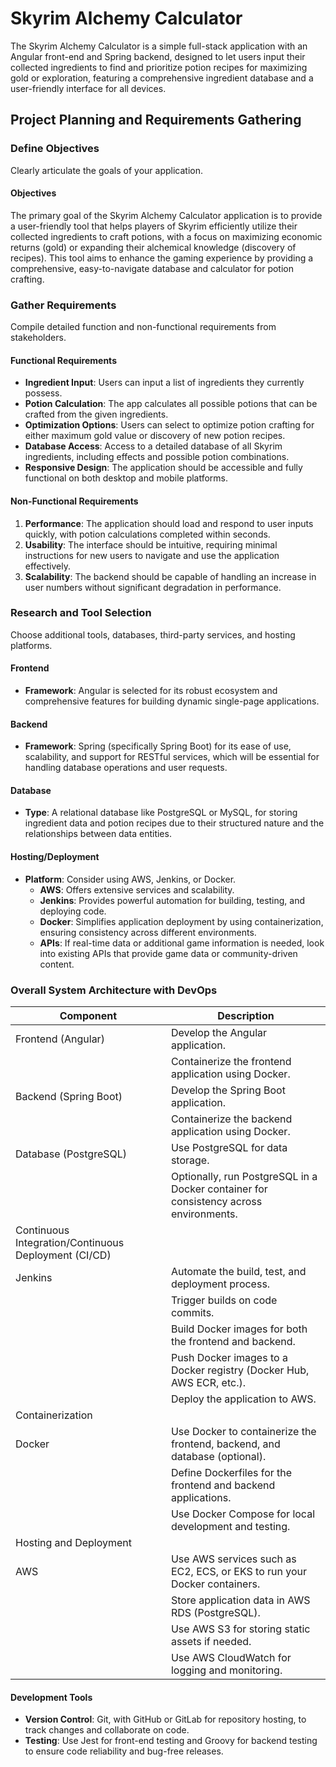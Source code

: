 # Skyrim Alchemy Calculator
The Skyrim Alchemy Calculator is a simple full-stack application with an Angular front-end and Spring backend, designed to let users input their collected ingredients to find and prioritize potion recipes for maximizing gold or exploration, featuring a comprehensive ingredient database and a user-friendly interface for all devices.

## Project Planning and Requirements Gathering

### Define Objectives
Clearly articulate the goals of your application.

#### Objectives
The primary goal of the Skyrim Alchemy Calculator application is to provide a user-friendly tool that helps players of Skyrim efficiently utilize their collected ingredients to craft potions, with a focus on maximizing economic returns (gold) or expanding their alchemical knowledge (discovery of recipes). This tool aims to enhance the gaming experience by providing a comprehensive, easy-to-navigate database and calculator for potion crafting.

### Gather Requirements
Compile detailed function and non-functional requirements from stakeholders.

#### Functional Requirements
- **Ingredient Input**: Users can input a list of ingredients they currently possess.
- **Potion Calculation**: The app calculates all possible potions that can be crafted from the given ingredients.
- **Optimization Options**: Users can select to optimize potion crafting for either maximum gold value or discovery of new potion recipes.
- **Database Access**: Access to a detailed database of all Skyrim ingredients, including effects and possible potion combinations.
- **Responsive Design**: The application should be accessible and fully functional on both desktop and mobile platforms.

#### Non-Functional Requirements
1. **Performance**: The application should load and respond to user inputs quickly, with potion calculations completed within seconds.
2. **Usability**: The interface should be intuitive, requiring minimal instructions for new users to navigate and use the application effectively.
3. **Scalability**: The backend should be capable of handling an increase in user numbers without significant degradation in performance.

### Research and Tool Selection
Choose additional tools, databases, third-party services, and hosting platforms.

#### Frontend
- **Framework**: Angular is selected for its robust ecosystem and comprehensive features for building dynamic single-page applications.

#### Backend
- **Framework**: Spring (specifically Spring Boot) for its ease of use, scalability, and support for RESTful services, which will be essential for handling database operations and user requests.

#### Database
- **Type**: A relational database like PostgreSQL or MySQL, for storing ingredient data and potion recipes due to their structured nature and the relationships between data entities.

#### Hosting/Deployment
- **Platform**: Consider using AWS, Jenkins, or Docker.
  - **AWS**: Offers extensive services and scalability.
  - **Jenkins**: Provides powerful automation for building, testing, and deploying code.
  - **Docker**: Simplifies application deployment by using containerization, ensuring consistency across different environments.
  - **APIs**: If real-time data or additional game information is needed, look into existing APIs that provide game data or community-driven content.

### Overall System Architecture with DevOps

| **Component**             | **Description**                                                                                       |
|---------------------------|-------------------------------------------------------------------------------------------------------|
| Frontend (Angular)        | Develop the Angular application.                                                                     |
|                           | Containerize the frontend application using Docker.                                                  |
| Backend (Spring Boot)     | Develop the Spring Boot application.                                                                 |
|                           | Containerize the backend application using Docker.                                                    |
| Database (PostgreSQL)     | Use PostgreSQL for data storage.                                                                     |
|                           | Optionally, run PostgreSQL in a Docker container for consistency across environments.                |
| Continuous Integration/Continuous Deployment (CI/CD) |                                                                                              |
| Jenkins                   | Automate the build, test, and deployment process.                                                     |
|                           | Trigger builds on code commits.                                                                       |
|                           | Build Docker images for both the frontend and backend.                                                |
|                           | Push Docker images to a Docker registry (Docker Hub, AWS ECR, etc.).                                  |
|                           | Deploy the application to AWS.                                                                       |
| Containerization          |                                                                                                       |
| Docker                    | Use Docker to containerize the frontend, backend, and database (optional).                             |
|                           | Define Dockerfiles for the frontend and backend applications.                                          |
|                           | Use Docker Compose for local development and testing.                                                  |
| Hosting and Deployment    |                                                                                                       |
| AWS                       | Use AWS services such as EC2, ECS, or EKS to run your Docker containers.                               |
|                           | Store application data in AWS RDS (PostgreSQL).                                                        |
|                           | Use AWS S3 for storing static assets if needed.                                                        |
|                           | Use AWS CloudWatch for logging and monitoring.                                                         |


#### Development Tools
- **Version Control**: Git, with GitHub or GitLab for repository hosting, to track changes and collaborate on code.
- **Testing**: Use Jest for front-end testing and Groovy for backend testing to ensure code reliability and bug-free releases.

